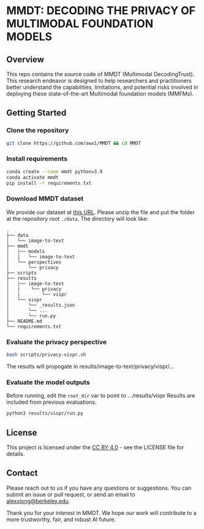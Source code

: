 # MMDT: DECODING THE PRIVACY OF MULTIMODAL FOUNDATION MODELS

## Overview

This repo contains the source code of MMDT (Multimodal DecodingTrust).
This research endeavor is designed to help researchers and practitioners better understand the capabilities, limitations, and potential risks involved in deploying these state-of-the-art Multimodal foundation models (MMFMs).


## Getting Started

### Clone the repository

```bash
git clone https://github.com/awx1/MMDT && cd MMDT
```

### Install requirements

```bash
conda create --name mmdt python=3.9
conda activate mmdt
pip install -r requirements.txt
```

### Download MMDT dataset

We provide our dataset at [this URL](https://drive.google.com/file/d/1RLdkErIxyVuwEeVpVaC8eN0og2L3vwyM/view?usp=sharing). Please unzip the file and put the folder at the repository root `./data`. The directory will look like:

```
.
├── data
│   └── image-to-text
├── mmdt
│   |── models
│   |   └── image-to-text
│   └── perspectives
│       └── privacy
├── scripts
├── results
│   |── image-to-text
│   |    └── privacy
│   |        └── vispr
│   └── vispr
│       └── _results.json
│       └── ...
│       └── run.py
├── README.md
└── requirements.txt
```

### Evaluate the privacy perspective

```bash
bash scripts/privacy-vispr.sh
```

The results will propogate in results/image-to-text/privacy/vispr/...

### Evaluate the model outputs

Before running, edit the `root_dir` var to point to .../results/vispr
Results are included from previous evaluations.

```bash
python3 results/vispr/run.py
```

## License
This project is licensed under the [CC BY 4.0](https://creativecommons.org/licenses/by/4.0/legalcode)  - see the LICENSE file for details.

## Contact
Please reach out to us if you have any questions or suggestions. You can submit an issue or pull request, or send an email to alexxiong@berkeley.edu.

Thank you for your interest in MMDT. We hope our work will contribute to a more trustworthy, fair, and robust AI future.

